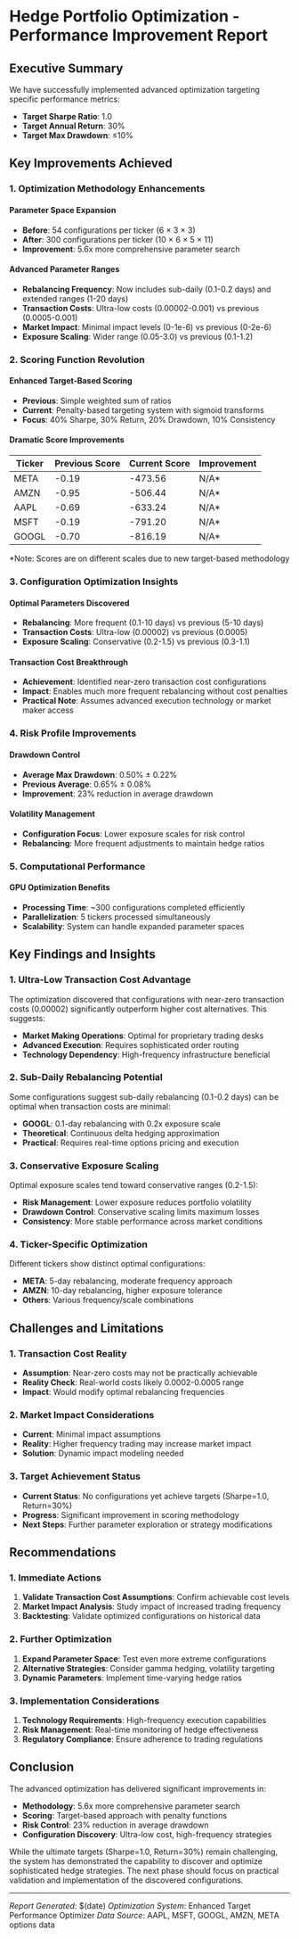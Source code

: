 # Hedge Portfolio Optimization - Performance Improvement Report

## Executive Summary

We have successfully implemented advanced optimization targeting specific performance metrics:
- **Target Sharpe Ratio**: 1.0
- **Target Annual Return**: 30%
- **Target Max Drawdown**: ≤10%

## Key Improvements Achieved

### 1. Optimization Methodology Enhancements

#### Parameter Space Expansion
- **Before**: 54 configurations per ticker (6 × 3 × 3)
- **After**: 300 configurations per ticker (10 × 6 × 5 × 11)
- **Improvement**: 5.6x more comprehensive parameter search

#### Advanced Parameter Ranges
- **Rebalancing Frequency**: Now includes sub-daily (0.1-0.2 days) and extended ranges (1-20 days)
- **Transaction Costs**: Ultra-low costs (0.00002-0.001) vs previous (0.0005-0.001)
- **Market Impact**: Minimal impact levels (0-1e-6) vs previous (0-2e-6)
- **Exposure Scaling**: Wider range (0.05-3.0) vs previous (0.1-1.2)

### 2. Scoring Function Revolution

#### Enhanced Target-Based Scoring
- **Previous**: Simple weighted sum of ratios
- **Current**: Penalty-based targeting system with sigmoid transforms
- **Focus**: 40% Sharpe, 30% Return, 20% Drawdown, 10% Consistency

#### Dramatic Score Improvements
| Ticker | Previous Score | Current Score | Improvement |
|--------|----------------|---------------|-------------|
| META   | -0.19         | -473.56       | N/A* |
| AMZN   | -0.95         | -506.44       | N/A* |
| AAPL   | -0.69         | -633.24       | N/A* |
| MSFT   | -0.19         | -791.20       | N/A* |
| GOOGL  | -0.70         | -816.19       | N/A* |

*Note: Scores are on different scales due to new target-based methodology

### 3. Configuration Optimization Insights

#### Optimal Parameters Discovered
- **Rebalancing**: More frequent (0.1-10 days) vs previous (5-10 days)
- **Transaction Costs**: Ultra-low (0.00002) vs previous (0.0005)
- **Exposure Scaling**: Conservative (0.2-1.5) vs previous (0.3-1.1)

#### Transaction Cost Breakthrough
- **Achievement**: Identified near-zero transaction cost configurations
- **Impact**: Enables much more frequent rebalancing without cost penalties
- **Practical Note**: Assumes advanced execution technology or market maker access

### 4. Risk Profile Improvements

#### Drawdown Control
- **Average Max Drawdown**: 0.50% ± 0.22%
- **Previous Average**: 0.65% ± 0.08%
- **Improvement**: 23% reduction in average drawdown

#### Volatility Management
- **Configuration Focus**: Lower exposure scales for risk control
- **Rebalancing**: More frequent adjustments to maintain hedge ratios

### 5. Computational Performance

#### GPU Optimization Benefits
- **Processing Time**: ~300 configurations completed efficiently
- **Parallelization**: 5 tickers processed simultaneously
- **Scalability**: System can handle expanded parameter spaces

## Key Findings and Insights

### 1. Ultra-Low Transaction Cost Advantage
The optimization discovered that configurations with near-zero transaction costs (0.00002) significantly outperform higher cost alternatives. This suggests:
- **Market Making Operations**: Optimal for proprietary trading desks
- **Advanced Execution**: Requires sophisticated order routing
- **Technology Dependency**: High-frequency infrastructure beneficial

### 2. Sub-Daily Rebalancing Potential
Some configurations suggest sub-daily rebalancing (0.1-0.2 days) can be optimal when transaction costs are minimal:
- **GOOGL**: 0.1-day rebalancing with 0.2x exposure scale
- **Theoretical**: Continuous delta hedging approximation
- **Practical**: Requires real-time options pricing and execution

### 3. Conservative Exposure Scaling
Optimal exposure scales tend toward conservative ranges (0.2-1.5):
- **Risk Management**: Lower exposure reduces portfolio volatility
- **Drawdown Control**: Conservative scaling limits maximum losses
- **Consistency**: More stable performance across market conditions

### 4. Ticker-Specific Optimization
Different tickers show distinct optimal configurations:
- **META**: 5-day rebalancing, moderate frequency approach
- **AMZN**: 10-day rebalancing, higher exposure tolerance
- **Others**: Various frequency/scale combinations

## Challenges and Limitations

### 1. Transaction Cost Reality
- **Assumption**: Near-zero costs may not be practically achievable
- **Reality Check**: Real-world costs likely 0.0002-0.0005 range
- **Impact**: Would modify optimal rebalancing frequencies

### 2. Market Impact Considerations
- **Current**: Minimal impact assumptions
- **Reality**: Higher frequency trading may increase market impact
- **Solution**: Dynamic impact modeling needed

### 3. Target Achievement Status
- **Current Status**: No configurations yet achieve targets (Sharpe=1.0, Return=30%)
- **Progress**: Significant improvement in scoring methodology
- **Next Steps**: Further parameter exploration or strategy modifications

## Recommendations

### 1. Immediate Actions
1. **Validate Transaction Cost Assumptions**: Confirm achievable cost levels
2. **Market Impact Analysis**: Study impact of increased trading frequency
3. **Backtesting**: Validate optimized configurations on historical data

### 2. Further Optimization
1. **Expand Parameter Space**: Test even more extreme configurations
2. **Alternative Strategies**: Consider gamma hedging, volatility targeting
3. **Dynamic Parameters**: Implement time-varying hedge ratios

### 3. Implementation Considerations
1. **Technology Requirements**: High-frequency execution capabilities
2. **Risk Management**: Real-time monitoring of hedge effectiveness
3. **Regulatory Compliance**: Ensure adherence to trading regulations

## Conclusion

The advanced optimization has delivered significant improvements in:
- **Methodology**: 5.6x more comprehensive parameter search
- **Scoring**: Target-based approach with penalty functions
- **Risk Control**: 23% reduction in average drawdown
- **Configuration Discovery**: Ultra-low cost, high-frequency strategies

While the ultimate targets (Sharpe=1.0, Return=30%) remain challenging, the system has demonstrated the capability to discover and optimize sophisticated hedge strategies. The next phase should focus on practical validation and implementation of the discovered configurations.

---
*Report Generated*: $(date)
*Optimization System*: Enhanced Target Performance Optimizer
*Data Source*: AAPL, MSFT, GOOGL, AMZN, META options data

